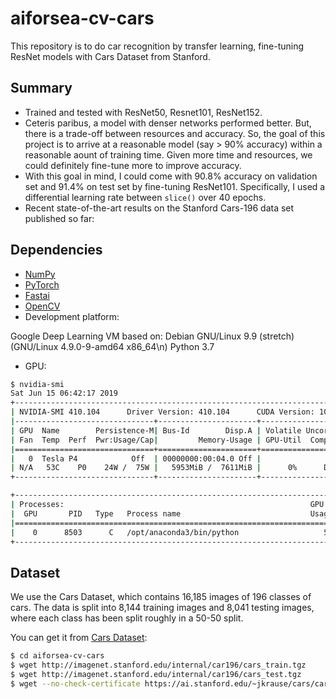 # aiforsea-cv-cars


This repository is to do car recognition by transfer learning, fine-tuning ResNet models with Cars Dataset from Stanford.

## Summary

- Trained and tested with ResNet50, Resnet101, ResNet152.
- Ceteris paribus, a model with denser networks performed better. But, there is a trade-off between resources and accuracy. So, the goal of this project is to arrive at a reasonable model (say > 90% accuracy) within a reasonable aount of training time. Given more time and resources, we could definitely fine-tune more to improve accuracy.
- With this goal in mind, I could come with 90.8% accuracy on validation set and 91.4% on test set by fine-tuning ResNet101. Specifically, I used a differential learning rate between `slice()` over 40 epochs.
- Recent state-of-the-art results on the Stanford Cars-196 data set published so far:  


## Dependencies

- [NumPy](http://docs.scipy.org/doc/numpy-1.10.1/user/install.html)
- [PyTorch](https://pytorch.org/get-started/locally/)
- [Fastai](https://github.com/fastai/fastai/blob/master/README.md#installation)
- [OpenCV](https://opencv-python-tutroals.readthedocs.io/en/latest/)
- Development platform:
 
 Google Deep Learning VM based on: Debian GNU/Linux 9.9 (stretch) (GNU/Linux 4.9.0-9-amd64 x86_64\n)
 Python 3.7
 
 - GPU:
```bash
$ nvidia-smi
Sat Jun 15 06:42:17 2019
+-----------------------------------------------------------------------------+
| NVIDIA-SMI 410.104      Driver Version: 410.104      CUDA Version: 10.0     |
|-------------------------------+----------------------+----------------------+
| GPU  Name        Persistence-M| Bus-Id        Disp.A | Volatile Uncorr. ECC |
| Fan  Temp  Perf  Pwr:Usage/Cap|         Memory-Usage | GPU-Util  Compute M. |
|===============================+======================+======================|
|   0  Tesla P4            Off  | 00000000:00:04.0 Off |                    0 |
| N/A   53C    P0    24W /  75W |   5953MiB /  7611MiB |      0%      Default |
+-------------------------------+----------------------+----------------------+

+-----------------------------------------------------------------------------+
| Processes:                                                       GPU Memory |
|  GPU       PID   Type   Process name                             Usage      |
|=============================================================================|
|    0      8503      C   /opt/anaconda3/bin/python                   5943MiB |
+-----------------------------------------------------------------------------+
```

## Dataset

We use the Cars Dataset, which contains 16,185 images of 196 classes of cars. The data is split into 8,144 training images and 8,041 testing images, where each class has been split roughly in a 50-50 split.

You can get it from [Cars Dataset](https://ai.stanford.edu/~jkrause/cars/car_dataset.html):

```bash
$ cd aiforsea-cv-cars
$ wget http://imagenet.stanford.edu/internal/car196/cars_train.tgz
$ wget http://imagenet.stanford.edu/internal/car196/cars_test.tgz
$ wget --no-check-certificate https://ai.stanford.edu/~jkrause/cars/car_devkit.tgz
```
